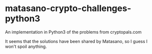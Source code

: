 # matasano-crypto-challenges-python3
An implementation in Python3 of the problems from cryptopals.com

It seems that the solutions have been shared by Matasano, so I guess I won't spoil anything.
